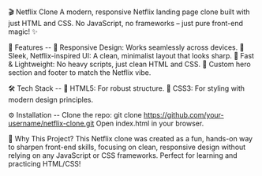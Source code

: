 🎬 Netflix Clone
A modern, responsive Netflix landing page clone built with just HTML and CSS. No JavaScript, no frameworks – just pure front-end magic! ✨

🌟 Features --
📱 Responsive Design: Works seamlessly across devices.
🎨 Sleek, Netflix-inspired UI: A clean, minimalist layout that looks sharp.
🚀 Fast & Lightweight: No heavy scripts, just clean HTML and CSS.
🌈 Custom hero section and footer to match the Netflix vibe.

🛠️ Tech Stack --
🧱 HTML5: For robust structure.
🎨 CSS3: For styling with modern design principles.

⚙️ Installation --
Clone the repo:
git clone https://github.com/your-username/netflix-clone.git
Open index.html in your browser.

🤔 Why This Project?
This Netflix clone was created as a fun, hands-on way to sharpen front-end skills, focusing on clean, responsive design without relying on any JavaScript or CSS frameworks. Perfect for learning and practicing HTML/CSS!
